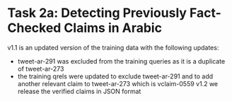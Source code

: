 # Task 2a: Detecting Previously Fact-Checked Claims in Arabic
v1.1 is an updated version of the training data with the following updates:
* tweet-ar-291 was excluded from the training queries as it is a duplicate of tweet-ar-273
* the training qrels were updated to exclude tweet-ar-291 and to add another relevant claim to tweet-ar-273 which is vclaim-0559
v1.2 we release the verified claims in JSON format